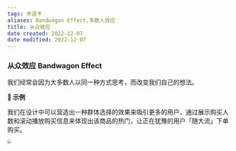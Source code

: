 ```yaml
---
tags: 术语卡
aliases: Bandwagon Effect,多数人效应
title: 从众效应
date created: 2022-12-07
date modified: 2022-12-07
---
```


### 从众效应 Bandwagon Effect
我们经常会因为大多数人以同一种方式思考，而改变我们自己的想法。

**🔺 示例** 

我们在设计中可以营造出一种群体选择的效果来吸引更多的用户，通过展示购买人数和滚动播放购买信息来体现出该商品的热门，让正在犹豫的用户「随大流」下单购买。

<img src="https://xxpic.oss-cn-qingdao.aliyuncs.com/pic/7.png" style="zoom:50%;" />